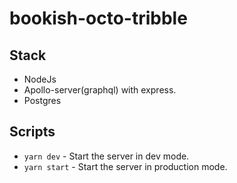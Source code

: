 # bookish-octo-tribble

## Stack
- NodeJs
- Apollo-server(graphql) with express.
- Postgres

## Scripts
- `yarn dev` - Start the server in dev mode.
- `yarn start` - Start the server in production mode.
